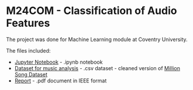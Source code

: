 # M24COM - Classification of Audio Features 


The project was done for Machine Learning module at Coventry University.

The files included:
 * [Jupyter Notebook](https://github.com/pyxelr/M24COM_Classification_in_Python/blob/master/m24com_classification.ipynb) - .ipynb notebook
 * [Dataset for music analysis](https://github.com/pyxelr/M25COM_Classification_in_Python/blob/master/musicclean.csv) - .csv dataset - cleaned version of [Million Song Dataset](https://labrosa.ee.columbia.edu/millionsong/)
 * [Report](https://drive.google.com/file/d/1DMWeva9npAMQCj7xFgCNxM1zOvxXSs0K/view?usp=sharing) - .pdf document in IEEE format
